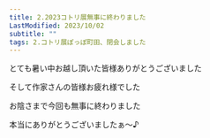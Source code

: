 ```yaml
---
title: 2.2023コトリ展無事に終わりました
LastModified: 2023/10/02
subtitle: ""
tags: 2.コトリ展ぽっぽ町田、閉会しました
---
```

とても﻿暑い中お越し頂いた皆様ありがとうございました

そして作家さんの皆様お疲れ様でした

お陰さま﻿で今回も無事に終わりました

本当に﻿ありがとうございましたぁ～♪